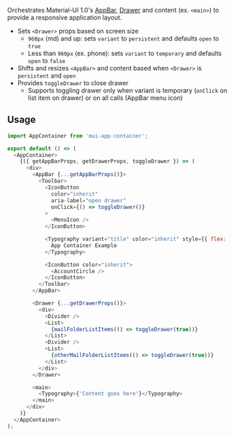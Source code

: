 Orchestrates Material-UI 1.0's [AppBar](https://material-ui-next.com/demos/app-bar/), [Drawer](https://material-ui-next.com/demos/drawers/) and content (ex. `<main>`) to provide a responsive application layout.

- Sets `<Drawer>` props based on screen size
  - `960px` (md) and up: sets `variant`  to `persistent` and defaults `open` to `true`
  - Less than `960px` (ex. phone): sets `variant`  to `temporary` and defaults `open` to `false`
- Shifts and resizes `<AppBar>` and content based when `<Drawer>` is `persistent` and `open`
- Provides `toggleDrawer` to close drawer
  - Supports toggling drawer only when variant is temporary (`onClick` on list item on drawer) or on all calls (AppBar menu icon)

## Usage
```js
import AppContainer from 'mui-app-container';

export default () => (
  <AppContainer>
    {({ getAppBarProps, getDrawerProps, toggleDrawer }) => (
      <div>
        <AppBar {...getAppBarProps()}>
          <Toolbar>
            <IconButton
              color="inherit"
              aria-label="open drawer"
              onClick={() => toggleDrawer()}
            >
              <MenuIcon />
            </IconButton>

            <Typography variant="title" color="inherit" style={{ flex: 1 }} noWrap>
              App Container Example
            </Typography>

            <IconButton color="inherit">
              <AccountCircle />
            </IconButton>
          </Toolbar>
        </AppBar>

        <Drawer {...getDrawerProps()}>
          <div>
            <Divider />
            <List>
              {mailFolderListItems(() => toggleDrawer(true))}
            </List>
            <Divider />
            <List>
              {otherMailFolderListItems(() => toggleDrawer(true))}
            </List>
          </div>
        </Drawer>

        <main>
          <Typography>{'Content goes here'}</Typography>
        </main>
      </div>
    )}
  </AppContainer>
);
```
